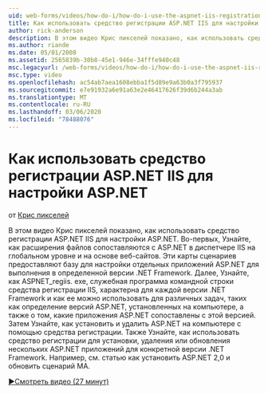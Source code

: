 ```yaml
---
uid: web-forms/videos/how-do-i/how-do-i-use-the-aspnet-iis-registration-tool-to-configure-aspnet
title: Как использовать средство регистрации ASP.NET IIS для настройки ASP.NET | Документация Майкрософт
author: rick-anderson
description: В этом видео Крис пикселей показано, как использовать средство регистрации ASP.NET IIS для настройки ASP.NET. Во первых, Узнайте, как расширения файлов сопоставляются с ASP.NET в...
ms.author: riande
ms.date: 05/01/2008
ms.assetid: 2565839b-30b8-45e1-946e-34fffe940c48
msc.legacyurl: /web-forms/videos/how-do-i/how-do-i-use-the-aspnet-iis-registration-tool-to-configure-aspnet
msc.type: video
ms.openlocfilehash: ac54ab7aea1608ebba1f5d89e9a63b0a3f795937
ms.sourcegitcommit: e7e91932a6e91a63e2e46417626f39d6b244a3ab
ms.translationtype: MT
ms.contentlocale: ru-RU
ms.lasthandoff: 03/06/2020
ms.locfileid: "78488076"
---
```

# <a name="how-do-i-use-the-aspnet-iis-registration-tool-to-configure-aspnet"></a>Как использовать средство регистрации ASP.NET IIS для настройки ASP.NET

от [Крис пикселей](https://twitter.com/chrispels)

В этом видео Крис пикселей показано, как использовать средство регистрации ASP.NET IIS для настройки ASP.NET. Во-первых, Узнайте, как расширения файлов сопоставляются с ASP.NET в диспетчере IIS на глобальном уровне и на основе веб-сайтов. Эти карты сценариев предоставляют базу для настройки отдельных приложений ASP.NET для выполнения в определенной версии .NET Framework. Далее, Узнайте, как ASPNET\_regiis. exe, служебная программа командной строки средства регистрации IIS, характерна для каждой версии .NET Framework и как ее можно использовать для различных задач, таких как определение версий ASP.NET, установленных на компьютере, а также о том, какие приложения ASP.NET сопоставлены с этой версией. Затем Узнайте, как установить и удалить ASP.NET на компьютере с помощью средства регистрации. Также Узнайте, как использовать средство регистрации для установки, удаления или обновления нескольких ASP.NET приложений для конкретной версии .NET Framework. Например, см. статью как установить ASP.NET 2,0 и обновить сценарий MA.

[&#9654;Смотреть видео (27 минут)](https://channel9.msdn.com/Blogs/ASP-NET-Site-Videos/how-do-i-use-the-aspnet-iis-registration-tool-to-configure-aspnet)
